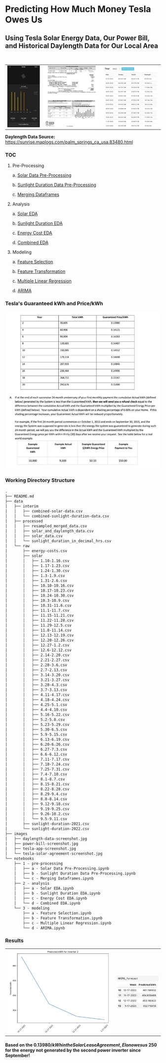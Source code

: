 # Predicting How Much Money Tesla Owes Us
## Using Tesla Solar Energy Data, Our Power Bill, and Historical Daylength Data for Our Local Area
<br>

<table width = "100%">
    <tr>
        <td>
            <img src="./images/tesla-app-screenshot.jpg"/> 
        </td>
        <td>
            <img src="./images/power-bill-screenshot.jpg"/>
        </td>
        <td>
            <img src="./images/daylength-data-screenshot.jpg"/>
        </td>
    </tr>
</table>

**Daylength Data Source:** https://sunrise.maplogs.com/palm_springs_ca_usa.83480.html

### TOC

1. Pre-Processing

    a. [Solar Data Pre-Processing](https://github.com/nickmccarty/solar-energy-predictor/blob/main/notebooks/1%20-%20pre-processing/a%20-%20Solar%20Data%20Pre-Processing.ipynb)
    
    b. [Sunlight Duration Data Pre-Processing](https://github.com/nickmccarty/solar-energy-predictor/blob/main/notebooks/1%20-%20pre-processing/b%20-%20Sunlight%20Duration%20Data%20Pre-Processing.ipynb)
    
    c. [Merging Dataframes](https://github.com/nickmccarty/solar-energy-predictor/blob/main/notebooks/1%20-%20pre-processing/c%20-%20Merging%20Dataframes.ipynb)
    
2. Analysis

    a. [Solar EDA](https://github.com/nickmccarty/solar-energy-predictor/blob/main/notebooks/2%20-%20analysis/a%20-%20Solar%20EDA.ipynb)
    
    b. [Sunlight Duration EDA](https://github.com/nickmccarty/solar-energy-predictor/blob/main/notebooks/2%20-%20analysis/b%20-%20Sunlight%20Duration%20EDA.ipynb)
    
    c. [Energy Cost EDA](https://github.com/nickmccarty/solar-energy-predictor/blob/main/notebooks/2%20-%20analysis/c%20-%20Energy%20Cost%20EDA.ipynb)
    
    d. [Combined EDA](https://github.com/nickmccarty/solar-energy-predictor/blob/main/notebooks/2%20-%20analysis/d%20-%20Combined%20EDA.ipynb)
    
3. Modeling

    a. [Feature Selection](https://github.com/nickmccarty/solar-energy-predictor/blob/main/notebooks/3%20-%20modeling/a%20-%20Feature%20Selection.ipynb)
    
    b. [Feature Transformation](https://github.com/nickmccarty/solar-energy-predictor/blob/main/notebooks/3%20-%20modeling/b%20-%20Feature%20Transformation.ipynb)
    
    c. [Multiple Linear Regression](https://github.com/nickmccarty/solar-energy-predictor/blob/main/notebooks/3%20-%20modeling/c%20-%20Multiple%20Linear%20Regression.ipynb)
    
    d. [ARIMA](https://github.com/nickmccarty/solar-energy-predictor/blob/main/notebooks/3%20-%20modeling/c%20-%20ARIMA.ipynb)

### Tesla's Guaranteed kWh and Price/kWh

<img src="./images/tesla-solar-agreement-screenshot.jpg" width = 500/>

### Working Directory Structure

```
.
├── README.md
├── data
│   ├── interim
│   │   ├── combined-solar-data.csv
│   │   └── combined-sunlight-duration-data.csv
│   ├── processed
│   │   ├── resampled_merged_data.csv
│   │   ├── solar_and_daylength_data.csv
│   │   ├── solar_data.csv
│   │   └── sunlight_duration_in_decimal_hrs.csv
│   └── raw
│       ├── energy-costs.csv
│       ├── solar
│       │   ├── 1.10-1.16.csv
│       │   ├── 1.17-1.23.csv
│       │   ├── 1.24-1.30.csv
│       │   ├── 1.3-1.9.csv
│       │   ├── 1.31-2.6.csv
│       │   ├── 10.10-10.16.csv
│       │   ├── 10.17-10.23.csv
│       │   ├── 10.24-10.30.csv
│       │   ├── 10.3-10.9.csv
│       │   ├── 10.31-11.6.csv
│       │   ├── 11.1-11.7.csv
│       │   ├── 11.15-11.21.csv
│       │   ├── 11.22-11.28.csv
│       │   ├── 11.29-12.5.csv
│       │   ├── 11.8-11.14.csv
│       │   ├── 12.13-12.19.csv
│       │   ├── 12.20-12.26.csv
│       │   ├── 12.27-1.2.csv
│       │   ├── 12.6-12.12.csv
│       │   ├── 2.14-2.20.csv
│       │   ├── 2.21-2.27.csv
│       │   ├── 2.28-3.6.csv
│       │   ├── 2.7-2.13.csv
│       │   ├── 3.14-3.20.csv
│       │   ├── 3.21-3.27.csv
│       │   ├── 3.28-4.3.csv
│       │   ├── 3.7-3.13.csv
│       │   ├── 4.11-4.17.csv
│       │   ├── 4.18-4.24.csv
│       │   ├── 4.25-5.1.csv
│       │   ├── 4.4-4.10.csv
│       │   ├── 5.16-5.22.csv
│       │   ├── 5.2-5.8.csv
│       │   ├── 5.23-5.29.csv
│       │   ├── 5.30-6.5.csv
│       │   ├── 5.9-5.15.csv
│       │   ├── 6.13-6.19.csv
│       │   ├── 6.20-6.26.csv
│       │   ├── 6.27-7.3.csv
│       │   ├── 6.6-6.12.csv
│       │   ├── 7.11-7.17.csv
│       │   ├── 7.18-7.24.csv
│       │   ├── 7.25-7.31.csv
│       │   ├── 7.4-7.10.csv
│       │   ├── 8.1-8.7.csv
│       │   ├── 8.15-8.21.csv
│       │   ├── 8.22-8.28.csv
│       │   ├── 8.29-9.4.csv
│       │   ├── 8.8-8.14.csv
│       │   ├── 9.12-9.18.csv
│       │   ├── 9.19-9.25.csv
│       │   ├── 9.26-10.2.csv
│       │   └── 9.5-9.11.csv
│       ├── sunlight-duration-2021.csv
│       └── sunlight-duration-2022.csv
├── images
│   ├── daylength-data-screenshot.jpg
│   ├── power-bill-screenshot.jpg
│   ├── tesla-app-screenshot.jpg
│   └── tesla-solar-agreement-screenshot.jpg
└── notebooks
    ├── 1 - pre-processing
    │   ├── a - Solar Data Pre-Processing.ipynb
    │   ├── b - Sunlight Duration Data Pre-Processing.ipynb
    │   └── c - Merging Dataframes.ipynb
    ├── 2 - analysis
    │   ├── a - Solar EDA.ipynb
    │   ├── b - Sunlight Duration EDA.ipynb
    │   ├── c - Energy Cost EDA.ipynb
    │   └── d - Combined EDA.ipynb
    └── 3 - modeling
        ├── a - Feature Selection.ipynb
        ├── b - Feature Transformation.ipynb
        ├── c - Multiple Linear Regression.ipynb
        └── d - ARIMA.ipynb
```

### Results

<table width = "100%">
    <tr>
        <td>
            <img src="./images/predicted-kWh-lost.png"/>
        </td>
        <td>
            <img src="./images/ARIMA-forecast-screenshot.png"/> 
        </td>
    </tr>
</table>

#### Based on the $0.13980/kWh in the Solar Lease Agreement, Elon owes us ~$250 for the energy not generated by the second power inverter since September!
